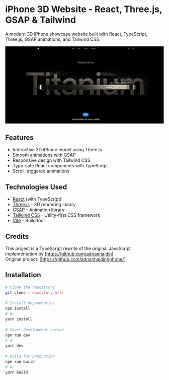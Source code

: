 # iPhone 3D Website - React, Three.js, GSAP & Tailwind

A modern 3D iPhone showcase website built with React, TypeScript, Three.js, GSAP animations, and Tailwind CSS.

![Project Screenshot](./iphone3dpage.png)

## Features

- Interactive 3D iPhone model using Three.js
- Smooth animations with GSAP
- Responsive design with Tailwind CSS
- Type-safe React components with TypeScript
- Scroll-triggered animations

## Technologies Used

- [React](https://reactjs.org/) (with TypeScript)
- [Three.js](https://threejs.org/) - 3D rendering library
- [GSAP](https://greensock.com/gsap/) - Animation library
- [Tailwind CSS](https://tailwindcss.com/) - Utility-first CSS framework
- [Vite](https://vitejs.dev/) - Build tool

## Credits

This project is a TypeScript rewrite of the original JavaScript implementation by [https://github.com/adrianhajdin].  
Original project: [https://github.com/adrianhajdin/iphone/]

## Installation

```bash
# Clone the repository
git clone [repository-url]

# Install dependencies
npm install
# or
yarn install

# Start development server
npm run dev
# or
yarn dev

# Build for production
npm run build
# or
yarn build